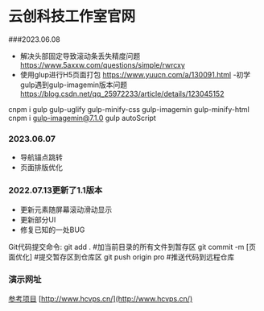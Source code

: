 # **云创科技工作室官网**


###2023.06.08
- 解决头部固定导致滚动条丢失精度问题
https://www.5axxw.com/questions/simple/rwrcxy
- 使用glup进行H5页面打包
https://www.yuucn.com/a/130091.html
-初学gulp遇到gulp-imagemin版本问题
https://blog.csdn.net/qq_25972233/article/details/123045152

cnpm i gulp gulp-uglify gulp-minify-css gulp-imagemin gulp-minify-html
cnpm i gulp-imagemin@7.1.0
gulp autoScript


### 2023.06.07
- 导航锚点跳转
- 页面排版优化

### 2022.07.13更新了1.1版本

- 更新元素随屏幕滚动滑动显示
- 更新部分UI
- 修复已知的一处BUG

Git代码提交命令:
git add . #加当前目录的所有文件到暂存区
git commit -m [页面优化] #提交暂存区到仓库区
git push origin pro #推送代码到远程仓库

### 演示网址

[参考项目](https://gitee.com/ke1001/website)
[http://www.hcvps.cn/](http://www.hcvps.cn/)
